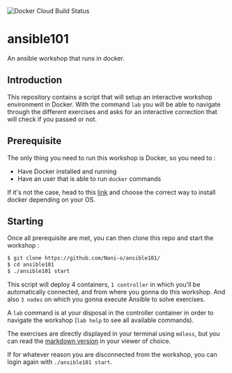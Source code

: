 <img alt="Docker Cloud Build Status" src="https://img.shields.io/docker/cloud/build/nanio/ansible101">

# ansible101
An ansible workshop that runs in docker.

## Introduction
This repository contains a script that will setup an interactive workshop environment in Docker. With the command `lab` you will be able to navigate through the different exercises and asks for an interactive correction that will check if you passed or not.

## Prerequisite
The only thing you need to run this workshop is Docker, so you need to :
  * Have Docker installed and running
  * Have an user that is able to run `docker` commands

If it's not the case, head to this [link](https://docs.docker.com/v17.09/engine/installation/) and choose the correct way to install docker depending on your OS.

## Starting
Once all prerequisite are met, you can then clone this repo and start the workshop :

```bash
$ git clone https://github.com/Nani-o/ansible101/
$ cd ansible101
$ ./ansible101 start
```
This script will deploy 4 containers, `1 controller` in which you'll be automatically connected, and from where you gonna do this workshop. And also `3 nodes` on which you gonna execute Ansible to solve exercises.

A `lab` command is at your disposal in the controller container in order to navigate the workshop (`lab help` to see all available commands).

The exercises are directly displayed in your terminal using `mdless`, but you can read the [markdown version](./labs/exercises) in your viewer of choice.

If for whatever reason you are disconnected from the workshop, you can login again with `./ansible101 start`.
